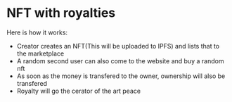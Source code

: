 # NFT with royalties 


Here is how it works:
- Creator creates an NFT(This will be uploaded to IPFS) and lists that to the marketplace 
- A random second user can also come to the website and buy a random nft 
- As soon as the money is transfered to the owner, ownership will also be transfered 
- Royalty will go the cerator of the art peace